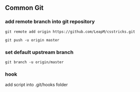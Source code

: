 ## Common Git 

### add remote branch into git repository

`git remote add origin https://github.com/LeapM/csstricks.git`

`git push -u origin master`

### set default upstream branch

`git branch -u origin/master`

### hook

add script into .git/hooks folder
